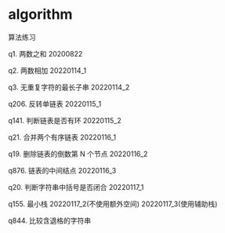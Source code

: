 # algorithm

算法练习

q1. 两数之和 20200822

q2. 两数相加 20220114_1

q3. 无重复字符的最长子串 20220114_2

q206. 反转单链表 20220115_1

q141. 判断链表是否有环 20220115_2

q21. 合并两个有序链表 20220116_1

q19. 删除链表的倒数第 N 个节点 20220116_2

q876. 链表的中间结点 20220116_3

q20. 判断字符串中括号是否闭合 20220117_1

q155. 最小栈 20220117_2(不使用额外空间) 20220117_3(使用辅助栈)

q844. 比较含退格的字符串
